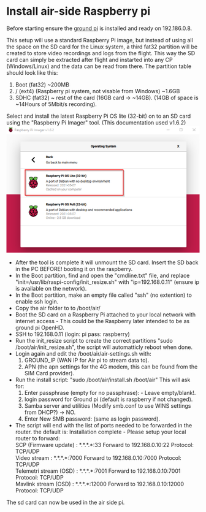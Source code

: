 # Install air-side Raspberry pi

Before starting ensure the [ground pi](https://github.com/KenLagoni/OpenHD-LTE/tree/main/ground-OpenHD) is installed and ready on 192.186.0.8.

This setup will use a standard Raspberry Pi image, but instead of using all the space on the SD card for the Linux system, a third fat32 partition will be created to store video recordings and logs from the flight. This way the SD card can simply be extracted after flight and instarted into any CP (Windows/Linux) and the data can be read from there.
The partition table should look like this:
1. Boot (fat32) ~200MB
2. / (ext4) (Raspberry pi system, not visable from Windows) ~1.6GB
3. SDHC (fat32) ~ rest of the card (16GB card -> ~14GB). (14GB of space is ~14Hours of 5Mbit/s recording).

Select and install the latest Raspberry Pi OS lite (32-bit) on to an SD card using the "Raspberry Pi Imager" tool. (This documentation used v1.6.2)\
![Ground-side setup1](../images/ground-install-image_writer.png)
- After the tool is complete it will unmount the SD card. Insert the SD back in the PC BEFORE! booting it on the raspberry.
- In the Boot partition, find and open the "cmdline.txt" file, and replace "init=/usr/lib/raspi-config/init_resize.sh" with "ip=192.168.0.11" (ensure ip is available on the network).
- In the Boot partition, make an empty file called "ssh" (no extention) to enable ssh login.
- Copy the air folder to to /boot/air/ 
- Boot the SD card on a Raspberry Pi attached to your local network with internet access - This could be the Raspberry later intended to be as ground pi OpenHD.
- SSH to 192.168.0.11 (login: pi pass: raspberry) 
- Run the init_resize script to create the correct partitions "sudo /boot/air/init_resize.sh", the script will automatticly reboot when done.
- Login again and edit the /boot/air/air-settings.sh with:
	1. GROUND_IP (WAN IP for Air pi to stream data to).
	2. APN (the apn settings for the 4G modem, this can be found from the SIM Card provider).
- Run the install script: "sudo /boot/air/install.sh /boot/air" This will ask for:
	1. Enter passphrase (empty for no passphrase): - Leave empty/blank!.
	2. login password for Ground pi (default is raspberry if not changed).
	3. Samba server and utilities (Modify smb.conf to use WINS settings from DHCP?) -> NO.
	4. Enter New SMB password: (same as login password).
- The script will end with the list of ports needed to be forwarded in the router. the default is:
Installation complete - Please setup your local router to forward:\
SCP (Firmware update)     : \*.\*\.\*.\*:33    Forward to 192.168.0.10:22    Protocol: TCP/UDP\
Video stream             : \*.\*.\*.\*:7000  Forward to 192.168.0.10:7000  Protocol: TCP/UDP\
Telemetri stream (OSD)    : \*.\*.\*.\*:7001  Forward to 192.168.0.10:7001  Protocol: TCP/UDP\
Mavlink stream (OSD)      : \*.\*.\*.\*:12000 Forward to 192.168.0.10:12000 Protocol: TCP/UDP

The sd card can now be used in the air side pi.
